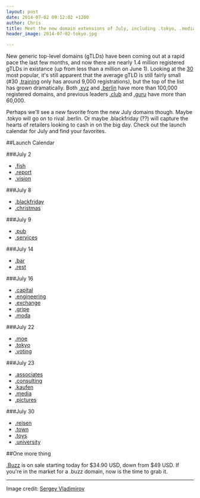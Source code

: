 ```yaml
---
layout: post
date: 2014-07-02 09:12:02 +1200
author: Chris
title: Meet the new domain extensions of July, including .tokyo, .media and .town
header_image: 2014-07-02-tokyo.jpg

---
```


<!-- excerpt -->

New generic top-level domains (gTLDs) have been coming out at a rapid pace the last few months, and now there are nearly 1.4 million registered gTLDs in existance (up from less than a million on June 1). Looking at the [30](http://ntldstats.com/) most popular, it's still apparent that the average gTLD is still fairly small (#30 [.training](https://iwantmyname.com/domains/dot-training) only has around 9,000 registrations), but the top of the list has grown dramatically. Both [.xyz](https://iwantmyname.com/domains/dot-xyz) and [.berlin](https://iwantmyname.com/domains/dot-berlin) have more than 100,000 registered domains, and previous leaders [.club](https://iwantmyname.com/domains/dot-club) and [.guru](https://iwantmyname.com/domains/dot-guru) have more than 60,000.

Perhaps we'll see a new favorite from the new July domains though. Maybe .tokyo will go on to rival .berlin. Or maybe .blackfriday (??) will capture the hearts of retailers looking to cash in on the big day. Check out the launch calendar for July and find your favorites.

<!-- /excerpt -->

##Launch Calendar

###July 2

+ [.fish](https://iwantmyname.com/domains/dot-fish)
+ [.report](https://iwantmyname.com/domains/dot-report)
+ [.vision](https://iwantmyname.com/domains/dot-vision)

###July 8

+ [.blackfriday](https://iwantmyname.com/domains/dot-blackfriday)
+ [.christmas](https://iwantmyname.com/domains/dot-christmas)

###July 9

+ [.pub](https://iwantmyname.com/domains/dot-pub)
+ [.services](https://iwantmyname.com/domains/dot-services)

###July 14

+ [.bar](https://iwantmyname.com/domains/dot-bar)
+ [.rest](https://iwantmyname.com/domains/dot-rest)

###July 16

+ [.capital](https://iwantmyname.com/domains/dot-capital)
+ [.engineering](https://iwantmyname.com/domains/dot-engineering)
+ [.exchange](https://iwantmyname.com/domains/dot-exchange)
+ [.gripe](https://iwantmyname.com/domains/dot-gripe)
+ [.moda](https://iwantmyname.com/domains/dot-moda)

###July 22

+ [.moe](https://iwantmyname.com/domains/dot-moe)
+ [.tokyo](https://iwantmyname.com/domains/dot-tokyo)
+ [.voting](https://iwantmyname.com/domains/dot-voting)

###July 23

+ [.associates](https://iwantmyname.com/domains/dot-associates)
+ [.consulting](https://iwantmyname.com/domains/dot-consulting)
+ [.kaufen](https://iwantmyname.com/domains/dot-kaufen)
+ [.media](https://iwantmyname.com/domains/dot-media)
+ [.pictures](https://iwantmyname.com/domains/dot-pictures)

###July 30

+ [.reisen](https://iwantmyname.com/domains/dot-reisen)
+ [.town](https://iwantmyname.com/domains/dot-town)
+ [.toys](https://iwantmyname.com/domains/dot-toys)
+ [.university](https://iwantmyname.com/domains/dot-university)

##One more thing

[.Buzz](https://iwantmyname.com/domains/dot-buzz) is on sale starting today for $34.90 USD, down from $49 USD. If you're in the market for a .buzz domain, now is the time to grab it. 

***

Image credit: [Sergey Vladimirov](https://www.flickr.com/photos/vlsergey/5325961542/in/photolist-97CWP9-cajhQ1-85tipq-r6w6-csGZkh-5DTZQ2-fG5MhD-ggRaoY-mkXang-5CBtwg-8EMWWS-cjj4xQ-hfnNLf-4qJb1s-86t84s-bDGe8B-fJjUKR-8gG93J-cjj5Sh-ndxKEz-tCKQs-aEAcrJ-8GrLSP-hbzn3T-DGYfM-bDGfkZ-7Lr967-KCnt8-fjQZ3U-9QFYRf-RoKL-d2gatS-6TZ3Mv-bsZWca-dPt4Tu-83TUBS-b9VPYz-bpeM6Y-62mP4R-9iCNAe-8DRd7g-nz64D2-9gncKp-dR67Y8-jh5RyL-bkzJA8-aChcs5-fz5Wru-g1rwTu-fnsgdH)